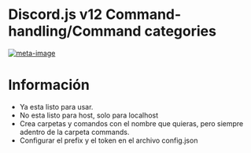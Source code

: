 # Discord.js v12 Command-handling/Command categories

<a href="https://imgbb.com/"><img src="https://i.ibb.co/425FRQH/meta-image.png" alt="meta-image" border="0"></a>

# Información
- Ya esta listo para usar.
- No esta listo para host, solo para localhost
- Crea carpetas y comandos con el nombre que quieras, pero siempre adentro de la carpeta commands.
- Configurar el prefix y el token en el archivo config.json
